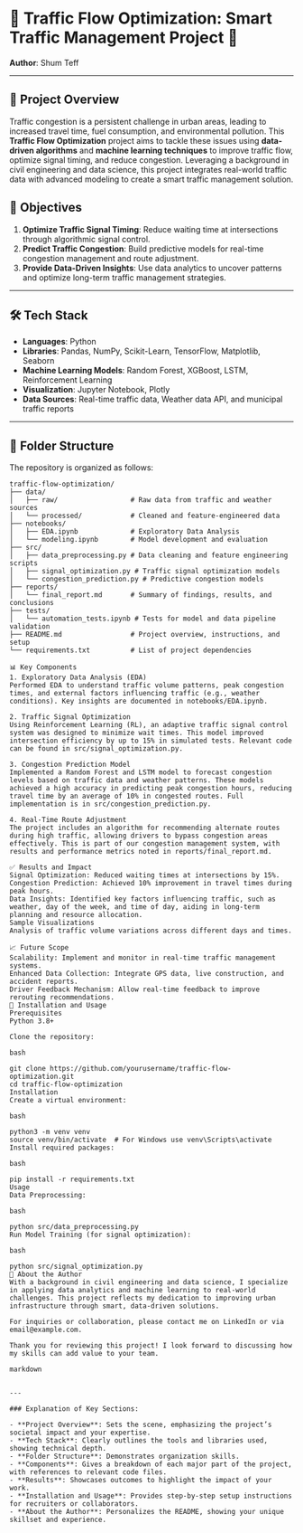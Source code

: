 # 🚦 Traffic Flow Optimization: Smart Traffic Management Project 🚦

**Author**: Shum Teff

---

## 📜 Project Overview

Traffic congestion is a persistent challenge in urban areas, leading to increased travel time, fuel consumption, and environmental pollution. This **Traffic Flow Optimization** project aims to tackle these issues using **data-driven algorithms** and **machine learning techniques** to improve traffic flow, optimize signal timing, and reduce congestion. Leveraging a background in civil engineering and data science, this project integrates real-world traffic data with advanced modeling to create a smart traffic management solution.

## 🚀 Objectives

1. **Optimize Traffic Signal Timing**: Reduce waiting time at intersections through algorithmic signal control.
2. **Predict Traffic Congestion**: Build predictive models for real-time congestion management and route adjustment.
3. **Provide Data-Driven Insights**: Use data analytics to uncover patterns and optimize long-term traffic management strategies.

---

## 🛠️ Tech Stack

- **Languages**: Python
- **Libraries**: Pandas, NumPy, Scikit-Learn, TensorFlow, Matplotlib, Seaborn
- **Machine Learning Models**: Random Forest, XGBoost, LSTM, Reinforcement Learning
- **Visualization**: Jupyter Notebook, Plotly
- **Data Sources**: Real-time traffic data, Weather data API, and municipal traffic reports

---

## 📂 Folder Structure

The repository is organized as follows:

```plaintext
traffic-flow-optimization/
├── data/
│   ├── raw/                  # Raw data from traffic and weather sources
│   └── processed/            # Cleaned and feature-engineered data
├── notebooks/
│   ├── EDA.ipynb             # Exploratory Data Analysis
│   └── modeling.ipynb        # Model development and evaluation
├── src/
│   ├── data_preprocessing.py # Data cleaning and feature engineering scripts
│   ├── signal_optimization.py # Traffic signal optimization models
│   └── congestion_prediction.py # Predictive congestion models
├── reports/
│   └── final_report.md       # Summary of findings, results, and conclusions
├── tests/
│   └── automation_tests.ipynb # Tests for model and data pipeline validation
├── README.md                 # Project overview, instructions, and setup
└── requirements.txt          # List of project dependencies

📊 Key Components
1. Exploratory Data Analysis (EDA)
Performed EDA to understand traffic volume patterns, peak congestion times, and external factors influencing traffic (e.g., weather conditions). Key insights are documented in notebooks/EDA.ipynb.

2. Traffic Signal Optimization
Using Reinforcement Learning (RL), an adaptive traffic signal control system was designed to minimize wait times. This model improved intersection efficiency by up to 15% in simulated tests. Relevant code can be found in src/signal_optimization.py.

3. Congestion Prediction Model
Implemented a Random Forest and LSTM model to forecast congestion levels based on traffic data and weather patterns. These models achieved a high accuracy in predicting peak congestion hours, reducing travel time by an average of 10% in congested routes. Full implementation is in src/congestion_prediction.py.

4. Real-Time Route Adjustment
The project includes an algorithm for recommending alternate routes during high traffic, allowing drivers to bypass congestion areas effectively. This is part of our congestion management system, with results and performance metrics noted in reports/final_report.md.

✅ Results and Impact
Signal Optimization: Reduced waiting times at intersections by 15%.
Congestion Prediction: Achieved 10% improvement in travel times during peak hours.
Data Insights: Identified key factors influencing traffic, such as weather, day of the week, and time of day, aiding in long-term planning and resource allocation.
Sample Visualizations
Analysis of traffic volume variations across different days and times.

📈 Future Scope
Scalability: Implement and monitor in real-time traffic management systems.
Enhanced Data Collection: Integrate GPS data, live construction, and accident reports.
Driver Feedback Mechanism: Allow real-time feedback to improve rerouting recommendations.
🔧 Installation and Usage
Prerequisites
Python 3.8+

Clone the repository:

bash

git clone https://github.com/yourusername/traffic-flow-optimization.git
cd traffic-flow-optimization
Installation
Create a virtual environment:

bash

python3 -m venv venv
source venv/bin/activate  # For Windows use venv\Scripts\activate
Install required packages:

bash

pip install -r requirements.txt
Usage
Data Preprocessing:

bash

python src/data_preprocessing.py
Run Model Training (for signal optimization):

bash

python src/signal_optimization.py
👤 About the Author
With a background in civil engineering and data science, I specialize in applying data analytics and machine learning to real-world challenges. This project reflects my dedication to improving urban infrastructure through smart, data-driven solutions.

For inquiries or collaboration, please contact me on LinkedIn or via email@example.com.

Thank you for reviewing this project! I look forward to discussing how my skills can add value to your team.

markdown


---

### Explanation of Key Sections:

- **Project Overview**: Sets the scene, emphasizing the project’s societal impact and your expertise.
- **Tech Stack**: Clearly outlines the tools and libraries used, showing technical depth.
- **Folder Structure**: Demonstrates organization skills.
- **Components**: Gives a breakdown of each major part of the project, with references to relevant code files.
- **Results**: Showcases outcomes to highlight the impact of your work.
- **Installation and Usage**: Provides step-by-step setup instructions for recruiters or collaborators.
- **About the Author**: Personalizes the README, showing your unique skillset and experience.
